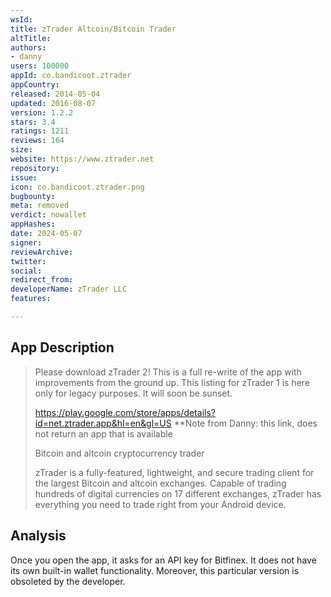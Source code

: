```yaml
---
wsId: 
title: zTrader Altcoin/Bitcoin Trader
altTitle: 
authors:
- danny
users: 100000
appId: co.bandicoot.ztrader
appCountry: 
released: 2014-05-04
updated: 2016-08-07
version: 1.2.2
stars: 3.4
ratings: 1211
reviews: 164
size: 
website: https://www.ztrader.net
repository: 
issue: 
icon: co.bandicoot.ztrader.png
bugbounty: 
meta: removed
verdict: nowallet
appHashes: 
date: 2024-05-07
signer: 
reviewArchive: 
twitter: 
social: 
redirect_from: 
developerName: zTrader LLC
features: 

---
```


## App Description

> Please download zTrader 2! This is a full re-write of the app with improvements from the ground up. This listing for zTrader 1 is here only for legacy purposes. It will soon be sunset.
>
> https://play.google.com/store/apps/details?id=net.ztrader.app&hl=en&gl=US
> **Note from Danny: this link, does not return an app that is available
> 
> Bitcoin and altcoin cryptocurrency trader
> 
> zTrader is a fully-featured, lightweight, and secure trading client for the largest Bitcoin and altcoin exchanges. Capable of trading hundreds of digital currencies on 17 different exchanges, zTrader has everything you need to trade right from your Android device.

## Analysis 

Once you open the app, it asks for an API key for Bitfinex. It does not have its own built-in wallet functionality. Moreover, this particular version is obsoleted by the developer. 
